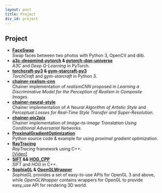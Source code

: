 ```yaml
---
layout: post
title: Project
div_id: project
---
```


## Project
* **[FaceSwap](https://github.com/wuhuikai/FaceSwap)**    
  Swap faces between two photos with Python 3, OpenCV and dlib.
* **[a3c-deepmind-pytorch](https://github.com/wuhuikai/a3c-deepmind-pytorch) & [pytorch-dqn-universe](https://github.com/wuhuikai/pytorch-dqn-universe)**        
  *A3C* and *Deep Q-Learning* in PyTorch.
* **[torchcraft-py3](https://github.com/wuhuikai/torchcraft-py3) & [gym-starcraft-py3](https://github.com/wuhuikai/gym-starcraft-py3)**   
  *TorchCraft* and *gym-starcraft* in Python 3.
* **[chainer-realism-cnn](https://github.com/wuhuikai/chainer-realism-cnn)**    
  Chainer implementation of *realismCNN* proposed in *Learning a Discriminative Model for the Perception of Realism in Composite Images*.
* **[chainer-neural-style](https://github.com/wuhuikai/chainer-neural-style)**    
  Chainer implementation of *A Neural Algorithm of Artistic Style* and *Perceptual Losses for Real-Time Style Transfer and Super-Resolution*.
* **[chainer-pix2pix](https://github.com/wuhuikai/chainer-pix2pix)**   
  Chainer implementation of *Image-to-Image Translation Using Conditional Adversarial Networks*.
* **[ProximalGradientOptimization](https://github.com/wuhuikai/ProximalGradientOptimization)**    
  Python source code & example for using *proximal gradient optimization*.
* **[RayTracing](https://github.com/wuhuikai/RayTracing)**    
  *RayTracing* framework using C++.   
  [[Video]](http://v.youku.com/v_show/id_XMTU3MTE3NzI4NA==.html?spm=a2h3j.8428770.3416059.1)
* **[SIFT](https://github.com/wuhuikai/SIFT) && [HOG_CPP](https://github.com/wuhuikai/HOG_CPP)**     
  *SIFT* and *HOG* in C++.
* **[SophiaGL](https://github.com/wuhuikai/SophiaGL) & [OpenGLWrapper](https://github.com/wuhuikai/OpenGLWrapper)**   
  *SophiaGL* provides a set of easy-to-use APIs for OpenGL 3 and above, while *OpenGLWrapper* contains wrappers for OpenGL to provide easy_use API for rendering 3D world.
